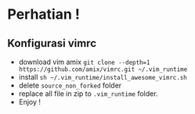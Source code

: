 # Perhatian !

## Konfigurasi vimrc
* download vim amix `git clone --depth=1 https://github.com/amix/vimrc.git ~/.vim_runtime`
* install `sh ~/.vim_runtime/install_awesome_vimrc.sh`
* delete `source_non_forked` folder
* replace all file in zip to `.vim_runtime` folder.
* Enjoy !
